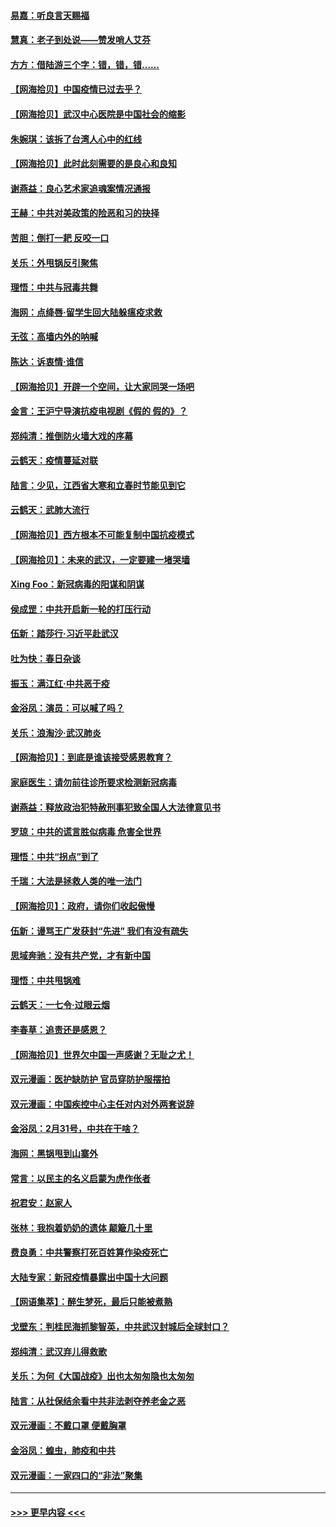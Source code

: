 #### [易嘉：听良言天赐福](../pages/nsc993/n11949334.md?t=03181731) 
#### [慧真：老子到处说——赞发哨人艾芬](../pages/nsc993/n11949274.md?t=03181731) 
#### [方方：借陆游三个字：错，错，错……](../pages/nsc993/n11949123.md?t=03181731) 
#### [【网海拾贝】中国疫情已过去乎？](../pages/nsc993/n11949052.md?t=03181731) 
#### [【网海拾贝】武汉中心医院是中国社会的缩影](../pages/nsc993/n11946574.md?t=03181731) 
#### [朱婉琪：该拆了台湾人心中的红线](../pages/nsc993/n11946959.md?t=03181731) 
#### [【网海拾贝】此时此刻需要的是良心和良知](../pages/nsc993/n11945471.md?t=03181731) 
#### [谢燕益：良心艺术家追魂案情况通报](../pages/nsc993/n11945327.md?t=03181731) 
#### [王赫：中共对美政策的险恶和习的抉择](../pages/nsc993/n11944942.md?t=03181731) 
#### [苦胆：倒打一耙 反咬一口](../pages/nsc993/n11944542.md?t=03181731) 
#### [关乐：外甩锅反引聚焦](../pages/nsc993/n11944211.md?t=03181731) 
#### [理悟：中共与冠毒共舞](../pages/nsc993/n11944197.md?t=03181731) 
#### [海网：点绛唇‧留学生回大陆躲瘟疫求救](../pages/nsc993/n11944043.md?t=03181731) 
#### [无弦：高墙内外的呐喊](../pages/nsc993/n11943684.md?t=03181731) 
#### [陈达：诉衷情·谁信](../pages/nsc993/n11942899.md?t=03181731) 
#### [【网海拾贝】开辟一个空间，让大家同哭一场吧](../pages/nsc993/n11942165.md?t=03181731) 
#### [金言：王沪宁导演抗疫电视剧《假的 假的》？](../pages/nsc993/n11941510.md?t=03181731) 
#### [郑纯清：推倒防火墙大戏的序幕](../pages/nsc993/n11940838.md?t=03181731) 
#### [云鹤天：疫情蔓延对联](../pages/nsc993/n11940579.md?t=03181731) 
#### [陆言：少见，江西省大寒和立春时节能见到它](../pages/nsc993/n11939983.md?t=03181731) 
#### [云鹤天：武肺大流行](../pages/nsc993/n11939902.md?t=03181731) 
#### [【网海拾贝】西方根本不可能复制中国抗疫模式](../pages/nsc993/n11939725.md?t=03181731) 
#### [【网海拾贝】：未来的武汉，一定要建一堵哭墙](../pages/nsc993/n11938684.md?t=03181731) 
#### [Xing Foo：新冠病毒的阳谋和阴谋](../pages/nsc993/n11936086.md?t=03181731) 
#### [侯成罡：中共开启新一轮的打压行动](../pages/nsc993/n11935730.md?t=03181731) 
#### [伍新：踏莎行‧习近平赴武汉](../pages/nsc993/n11935157.md?t=03181731) 
#### [吐为快：春日杂谈](../pages/nsc993/n11934776.md?t=03181731) 
#### [振玉：满江红‧中共恶于疫](../pages/nsc993/n11934647.md?t=03181731) 
#### [金浴凤：演员：可以喊了吗？](../pages/nsc993/n11934602.md?t=03181731) 
#### [关乐：浪淘沙·武汉肺炎](../pages/nsc993/n11931792.md?t=03181731) 
#### [【网海拾贝】：到底是谁该接受感恩教育？](../pages/nsc993/n11931552.md?t=03181731) 
#### [家庭医生：请勿前往诊所要求检测新冠病毒](../pages/nsc993/n11929190.md?t=03181731) 
#### [谢燕益：释放政治犯特赦刑事犯致全国人大法律意见书](../pages/nsc993/n11928978.md?t=03181731) 
#### [罗琼：中共的谎言胜似病毒 危害全世界](../pages/nsc993/n11922636.md?t=03181731) 
#### [理悟：中共“拐点”到了](../pages/nsc993/n11928496.md?t=03181731) 
#### [千瑞：大法是拯救人类的唯一法门](../pages/nsc993/n11927637.md?t=03181731) 
#### [【网海拾贝】：政府，请你们收起傲慢](../pages/nsc993/n11926932.md?t=03181731) 
#### [伍新：谩骂王广发获封“先进” 我们有没有疏失](../pages/nsc993/n11926101.md?t=03181731) 
#### [思域奔驰：没有共产党，才有新中国](../pages/nsc993/n11926058.md?t=03181731) 
#### [理悟：中共甩锅难](../pages/nsc993/n11925355.md?t=03181731) 
#### [云鹤天：一七令·过眼云烟](../pages/nsc993/n11925284.md?t=03181731) 
#### [李春草：追责还是感恩？](../pages/nsc993/n11925274.md?t=03181731) 
#### [【网海拾贝】世界欠中国一声感谢？无耻之尤！](../pages/nsc993/n11925239.md?t=03181731) 
#### [双元漫画：医护缺防护 官员穿防护服摆拍](../pages/nsc993/n11923899.md?t=03181731) 
#### [双元漫画：中国疾控中心主任对内对外两套说辞](../pages/nsc993/n11921994.md?t=03181731) 
#### [金浴凤：2月31号，中共在干啥？](../pages/nsc993/n11922706.md?t=03181731) 
#### [海网：黑锅甩到山寨外](../pages/nsc993/n11922688.md?t=03181731) 
#### [常言：以民主的名义启蒙为虎作伥者](../pages/nsc993/n11922217.md?t=03181731) 
#### [祝君安：赵家人](../pages/nsc993/n11922209.md?t=03181731) 
#### [张林：我抱着奶奶的遗体 颠簸几十里](../pages/nsc993/n11920945.md?t=03181731) 
#### [费良勇：中共警察打死百姓算作染疫死亡](../pages/nsc993/n11919264.md?t=03181731) 
#### [大陆专家：新冠疫情暴露出中国十大问题](../pages/nsc993/n11919187.md?t=03181731) 
#### [【网语集萃】：醉生梦死，最后只能被煮熟](../pages/nsc993/n11918994.md?t=03181731) 
#### [戈壁东：判桂民海抓黎智英，中共武汉封城后全球封口？](../pages/nsc993/n11917982.md?t=03181731) 
#### [郑纯清：武汉弃儿得救歌](../pages/nsc993/n11917881.md?t=03181731) 
#### [关乐：为何《大国战疫》出也太匆匆隐也太匆匆](../pages/nsc993/n11917792.md?t=03181731) 
#### [陆言：从社保结余看中共非法剥夺养老金之恶](../pages/nsc993/n11917084.md?t=03181731) 
#### [双元漫画：不戴口罩 便戴胸罩](../pages/nsc993/n11916447.md?t=03181731) 
#### [金浴凤：蝗虫，肺疫和中共](../pages/nsc993/n11916904.md?t=03181731) 
#### [双元漫画：一家四口的“非法”聚集](../pages/nsc993/n11916378.md?t=03181731) 

----
#### [ >>> 更早内容 <<< ](../indexes/nsc993-earlier.md)
